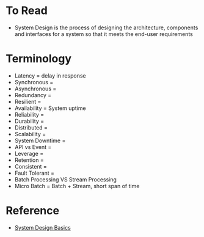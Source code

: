 # To Read
* System Design is the process of designing the architecture, components and interfaces for a system so that it meets the end-user requirements
# Terminology
* Latency = delay in response 
* Synchronous  = 
* Asynchronous  = 
* Redundancy  = 
* Resilient  = 
* Availability = System uptime  
* Reliability  = 
* Durability  = 
* Distributed = 
* Scalability  = 
* System Downtime = 
* API vs Event = 
* Leverage  = 
* Retention = 
* Consistent =  
* Fault Tolerant =  
* Batch Processing VS Stream Processing 
* Micro Batch = Batch + Stream, short span of time 
# Reference
* [System Design Basics](https://www.youtube.com/watch?v=xpDnVSmNFX0&list=PLMCXHnjXnTnvo6alSjVkgxV-VH6EPyvoX)

